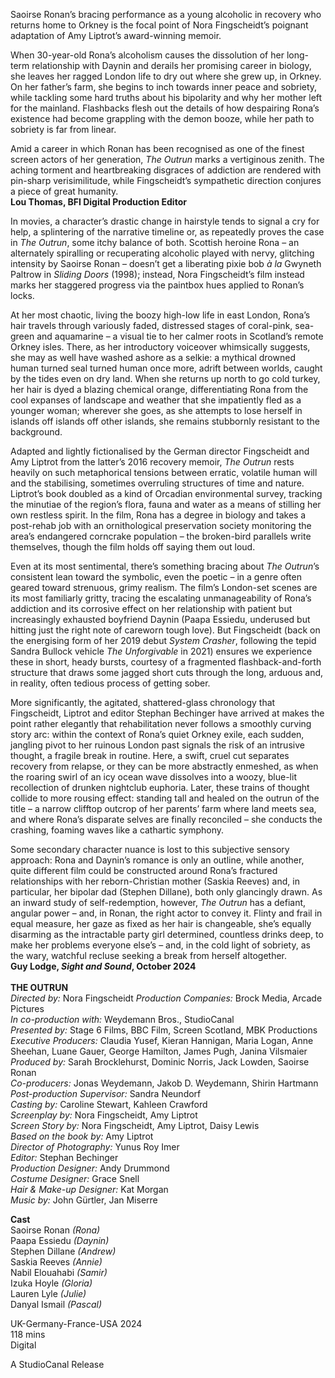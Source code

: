

Saoirse Ronan’s bracing performance as a young alcoholic in recovery who returns home to Orkney is the focal point of Nora Fingscheidt’s poignant adaptation of Amy Liptrot’s award-winning memoir.

When 30-year-old Rona’s alcoholism causes the dissolution of her long-term relationship with Daynin and derails her promising career in biology, she leaves her ragged London life to dry out where she grew up, in Orkney. On her father’s farm, she begins to inch towards inner peace and sobriety, while tackling some hard truths about his bipolarity and why her mother left for the mainland. Flashbacks flesh out the details of how despairing Rona’s existence had become grappling with the demon booze, while her path to sobriety is far from linear.

Amid a career in which Ronan has been recognised as one of the finest screen actors of her generation, _The Outrun_ marks a vertiginous zenith. The aching torment and heartbreaking disgraces of addiction are rendered with pin-sharp verisimilitude, while Fingscheidt’s sympathetic direction conjures a piece of great humanity.  
**Lou Thomas, BFI Digital Production Editor**  

In movies, a character’s drastic change in hairstyle tends to signal a cry for help, a splintering of the narrative timeline or, as repeatedly proves the case in _The Outrun_, some itchy balance of both. Scottish heroine Rona – an alternately spiralling or recuperating alcoholic played with nervy, glitching intensity by Saoirse Ronan – doesn’t get a liberating pixie bob _à la_ Gwyneth Paltrow in _Sliding Doors_ (1998); instead, Nora Fingscheidt’s film instead marks her staggered progress via the paintbox hues applied to Ronan’s locks.

At her most chaotic, living the boozy high-low life in east London, Rona’s hair travels through variously faded, distressed stages of coral-pink, sea-green and aquamarine – a visual tie to her calmer roots in Scotland’s remote Orkney isles. There, as her introductory voiceover whimsically suggests, she may as well have washed ashore as a selkie: a mythical drowned human turned seal turned human once more, adrift between worlds, caught by the tides even on dry land. When she returns up north to go cold turkey, her hair is dyed a blazing chemical orange, differentiating Rona from the cool expanses of landscape and weather that she impatiently fled as a younger woman; wherever she goes, as she attempts to lose herself in islands off islands off other islands, she remains stubbornly resistant to the background.

Adapted and lightly fictionalised by the German director Fingscheidt and Amy Liptrot from the latter’s 2016 recovery memoir, _The Outrun_ rests heavily on such metaphorical tensions between erratic, volatile human will and the stabilising, sometimes overruling structures of time and nature. Liptrot’s book doubled as a kind of Orcadian environmental survey, tracking the minutiae of the region’s flora, fauna and water as a means of stilling her own restless spirit. In the film, Rona has a degree in biology and takes a post-rehab job with an ornithological preservation society monitoring the area’s endangered corncrake population – the broken-bird parallels write themselves, though the film holds off saying them out loud.

Even at its most sentimental, there’s something bracing about _The_ _Outrun_’s consistent lean toward the symbolic, even the poetic – in a genre often geared toward strenuous, grimy realism. The film’s London-set scenes are its most familiarly gritty, tracing the escalating unmanageability of Rona’s addiction and its corrosive effect on her relationship with patient but increasingly exhausted boyfriend Daynin (Paapa Essiedu, underused but hitting just the right note of careworn tough love). But Fingscheidt (back on the energising form of her 2019 debut _System Crasher_, following the tepid Sandra Bullock vehicle _The Unforgivable_ in 2021) ensures we experience these in short, heady bursts, courtesy of a fragmented flashback-and-forth structure that draws some jagged short cuts through the long, arduous and, in reality, often tedious process of getting sober.

More significantly, the agitated, shattered-glass chronology that Fingscheidt, Liptrot and editor Stephan Bechinger have arrived at makes the point rather elegantly that rehabilitation never follows a smoothly curving story arc: within the context of Rona’s quiet Orkney exile, each sudden, jangling pivot to her ruinous London past signals the risk of an intrusive thought, a fragile break in routine. Here, a swift, cruel cut separates recovery from relapse, or they can be more abstractly enmeshed, as when the roaring swirl of an icy ocean wave dissolves into a woozy, blue-lit recollection of drunken nightclub euphoria. Later, these trains of thought collide to more rousing effect: standing tall and healed on the outrun of the title – a narrow clifftop outcrop of her parents’ farm where land meets sea, and where Rona’s disparate selves are finally reconciled – she conducts the crashing, foaming waves like a cathartic symphony.

Some secondary character nuance is lost to this subjective sensory approach: Rona and Daynin’s romance is only an outline, while another, quite different film could be constructed around Rona’s fractured relationships with her reborn-Christian mother (Saskia Reeves) and, in particular, her bipolar dad (Stephen Dillane), both only glancingly drawn. As an inward study of self-redemption, however, _The Outrun_ has a defiant, angular power – and, in Ronan, the right actor to convey it. Flinty and frail in equal measure, her gaze as fixed as her hair is changeable, she’s equally disarming as the intractable party girl determined, countless drinks deep, to make her problems everyone else’s – and, in the cold light of sobriety, as the wary, watchful recluse seeking a break from herself altogether.  
**Guy Lodge, _Sight and Sound_, October 2024**  
<br>
**THE OUTRUN**  
_Directed by:_ Nora Fingscheidt 
_Production Companies:_ Brock Media, Arcade Pictures  
_In co-production with:_ Weydemann Bros., StudioCanal  
_Presented by:_ Stage 6 Films, BBC Film, Screen Scotland, MBK Productions  
_Executive Producers:_ Claudia Yusef, Kieran Hannigan, Maria Logan, Anne Sheehan, Luane Gauer, George Hamilton, James Pugh, Janina Vilsmaier  
_Produced by:_ Sarah Brocklehurst, Dominic Norris, Jack Lowden, Saoirse Ronan  
_Co-producers:_ Jonas Weydemann, Jakob D. Weydemann, Shirin Hartmann 
_Post-production Supervisor:_ Sandra Neundorf  
_Casting by:_ Caroline Stewart, Kahleen Crawford  
_Screenplay by:_ Nora Fingscheidt, Amy Liptrot  
_Screen Story by:_ Nora Fingscheidt, Amy Liptrot, Daisy Lewis  
_Based on the book by:_ Amy Liptrot  
_Director of Photography:_ Yunus Roy Imer  
_Editor:_ Stephan Bechinger  
_Production Designer:_ Andy Drummond  
_Costume Designer:_ Grace Snell  
_Hair & Make-up Designer:_ Kat Morgan  
_Music by:_ John Gürtler, Jan Miserre  

**Cast**  
Saoirse Ronan _(Rona)_  
Paapa  Essiedu _(Daynin)_  
Stephen  Dillane _(Andrew)_  
Saskia  Reeves _(Annie)_  
Nabil Elouahabi _(Samir)_  
Izuka  Hoyle _(Gloria)_  
Lauren  Lyle _(Julie)_  
Danyal  Ismail _(Pascal)_  

UK-Germany-France-USA 2024  
118 mins  
Digital  
  

A StudioCanal Release  
<!--stackedit_data:
eyJoaXN0b3J5IjpbLTMwMzQzNTA4NiwtNTY4NDQ3MTM0LC0xOD
MzMTc0NzUxXX0=
-->